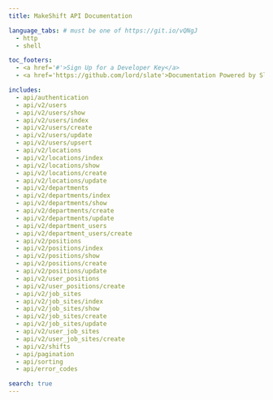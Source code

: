 ```yaml
---
title: MakeShift API Documentation

language_tabs: # must be one of https://git.io/vQNgJ
  - http
  - shell

toc_footers:
  - <a href='#'>Sign Up for a Developer Key</a>
  - <a href='https://github.com/lord/slate'>Documentation Powered by Slate</a>

includes:
  - api/authentication
  - api/v2/users
  - api/v2/users/show
  - api/v2/users/index
  - api/v2/users/create
  - api/v2/users/update
  - api/v2/users/upsert
  - api/v2/locations
  - api/v2/locations/index
  - api/v2/locations/show
  - api/v2/locations/create
  - api/v2/locations/update
  - api/v2/departments
  - api/v2/departments/index
  - api/v2/departments/show
  - api/v2/departments/create
  - api/v2/departments/update
  - api/v2/department_users
  - api/v2/department_users/create
  - api/v2/positions
  - api/v2/positions/index
  - api/v2/positions/show
  - api/v2/positions/create
  - api/v2/positions/update
  - api/v2/user_positions
  - api/v2/user_positions/create
  - api/v2/job_sites
  - api/v2/job_sites/index
  - api/v2/job_sites/show
  - api/v2/job_sites/create
  - api/v2/job_sites/update
  - api/v2/user_job_sites
  - api/v2/user_job_sites/create
  - api/v2/shifts
  - api/pagination
  - api/sorting
  - api/error_codes

search: true
---
```


